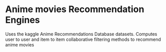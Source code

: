 # Anime movies Recommendation Engines 
Uses the kaggle Anime Recommendations Database datasets.
Computes user to user and item to item collaborative filtering methods to recommend anime movies
